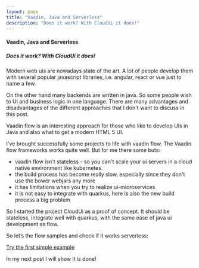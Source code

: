 ```yaml
---
layout: page
title: "Vaadin, Java and Serverless"
description: "Does it work? With CloudUi it does!"
---
```


#### Vaadin, Java and  Serverless

##### Does it work? With CloudUi it does!

Modern web uis are nowadays state of the art. A lot of people develop them with several popular javascript libraries, i.e. angular, react or vue just to name a few.

On the other hand many backends are written in java. So some people wish to UI and business logic in one language. There are many advantages and disadvantages of the different approaches that I don't want to discuss in this post.

Vaadin flow is an interesting approach for those who like to develop UIs in Java and also what to get a modern HTML 5 UI.

I've brought successfully some projects to life with vaadin flow. The Vaadin flow frameworks works quite well. But for me there some buts:

* vaadin flow isn't stateless - so you can't scale your ui servers in a cloud native environment like kubernetes.
* the build process has become really slow, especially since they don't use the bower webjars any more
* it has limitations when you try to realize ui-microservices
* it is not easy to integrate with quarkus, here is also the new build process a big problem

So I started the project CloudUi as a proof of concept. It should be stateless, integrate well with quarkus, with the same ease of java ui development as flow.

So let’s the flow samples and check if it works serverless:

[Try the first simple example](http://cloudui.azurewebsites.net/api/vaadinserverless)

In my next post I will show it is done!



